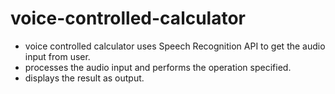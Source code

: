 # voice-controlled-calculator
- voice controlled calculator uses Speech Recognition API to get the audio input from user. 
- processes the audio input and performs the operation specified.
- displays the result as output.
